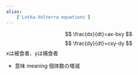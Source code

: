 ```yaml
---
alias:
    ['Lotka-Volterra equations']
---
```

$$
\frac{dx}{dt}=ax-bxy $$ $$
\frac{dy}{dt}=cxy-dy
$$
xは被食者、yは捕食者
- 意味 meaning
    個体数の増減